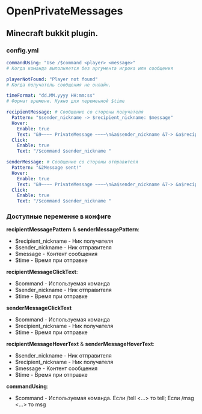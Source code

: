 # OpenPrivateMessages
## Minecraft bukkit plugin.

### config.yml
```yaml
commandUsing: "Use /$command <player> <message>"
# Когда команда выполняется без аргумента игрока или сообщения

playerNotFound: "Player not found"
# Когда получатель сообщения не онлайн.

timeFormat: "dd.MM.yyyy HH:mm:ss"
# Формат времени. Нужно для переменной $time

recipientMessage: # Сообщение со стороны получателя
  Pattern: "$sender_nickname -> $recipient_nickname: $message"
  Hover:
    Enable: true
    Text: "&9~~~~ PrivateMessage ~~~~\n&a$sender_nickname &7-> &a$recipient_nickname\n&d(Click to reply)\n\n&f$message"
  Click:
    Enable: true
    Text: "/$command $sender_nickname "

senderMessage: # Сообщение со стороны отправителя
  Pattern: "&2Message sent!"
  Hover:
    Enable: true
    Text: "&9~~~~ PrivateMessage ~~~~\n&a$sender_nickname &7-> &a$recipient_nickname\n&d(Click to send $recipient_nickname)\n\n&f$message"
  Click:
    Enable: true
    Text: "/$command $sender_nickname "
```

### Доступные переменне в конфиге
**recipientMessagePattern** & **senderMessagePattern**:
- $recipient_nickname - Ник получателя
- $sender_nickname - Ник отправителя
- $message - Контент сообщения
- $time - Время при отправке

**recipientMessageClickText**:
- $command - Используемая команда
- $sender_nickname - Ник отправителя
- $time - Время при отправке

**senderMessageClickText**
- $command - Используемая команда
- $recipient_nickname - Ник получателя
- $time - Время при отправке

**recipientMessageHoverText** & **senderMessageHoverText**:
- $sender_nickname - Ник отправителя
- $recipient_nickname - Ник получателя
- $message - Контент сообщения
- $time - Время при отправке

**commandUsing**:
- $command - Используемая команда. Если /tell <...> то tell; Если /msg <...> то msg